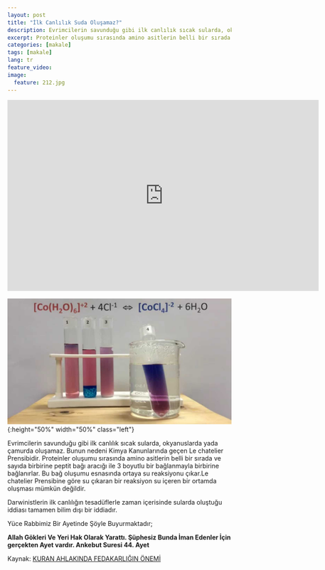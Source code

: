 ```yaml
---
layout: post
title: "İlk Canlılık Suda Oluşamaz?"
description: Evrimcilerin savunduğu gibi ilk canlılık sıcak sularda, okyanuslarda yada çamurda oluşamaz. Bunun nedeni Kimya Kanunlarında geçen Le chatelier Prensibidir.
excerpt: Proteinler oluşumu sırasında amino asitlerin belli bir sırada ve sayıda birbirine peptit bağı aracığı ile 3 boyutlu bir bağlanmayla birbirine bağlanırlar.
categories: [makale]
tags: [makale]
lang: tr
feature_video: 
image:
  feature: 212.jpg
---
```


<div class="responsive-wrap">
<iframe src="https://mirrorace.org/m/embed/1Iyen/" scrolling="no" frameborder="0" width="700" height="430" allowfullscreen="true" webkitallowfullscreen="true" mozallowfullscreen="true"></iframe>
</div>


![Le chatelier](/images/211.jpg "Le chatelier Prensibi"){:height="50%" width="50%" class="left"}

Evrimcilerin savunduğu gibi ilk canlılık sıcak sularda, okyanuslarda yada çamurda oluşamaz. Bunun nedeni Kimya Kanunlarında geçen Le chatelier Prensibidir. Proteinler oluşumu sırasında amino asitlerin belli bir sırada ve sayıda birbirine peptit bağı aracığı ile 3 boyutlu bir bağlanmayla birbirine bağlanırlar. Bu bağ oluşumu esnasında ortaya su reaksiyonu çıkar.Le chatelier Prensibine göre su çıkaran bir reaksiyon su içeren bir ortamda oluşması mümkün değildir.

Darwinistlerin ilk canlılığın tesadüflerle zaman içerisinde sularda oluştuğu iddiası tamamen bilim dışı bir iddiadır.

Yüce Rabbimiz Bir Ayetinde Şöyle Buyurmaktadır;

**Allah Gökleri Ve Yeri Hak Olarak Yarattı. Şüphesiz Bunda İman Edenler İçin gerçekten Ayet vardır. Ankebut Suresi 44. Ayet**



Kaynak: [KURAN AHLAKINDA FEDAKARLIĞIN ÖNEMİ](https://hy-kitap.github.io/viewer/ePubViewer3/#https://hy-kitap.github.io/assets/Harun-Yahya-Kitaplar/KK/epub/KuranAhlakindaFedakarliginOnemi_4b_tr.epub)
